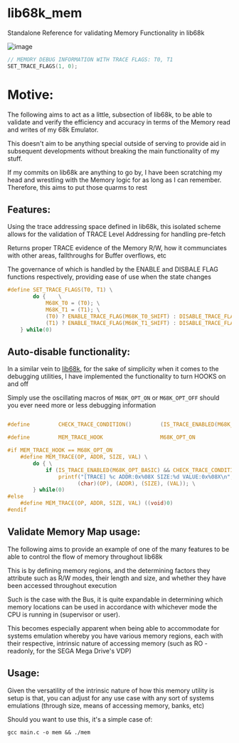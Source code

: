 # lib68k_mem
Standalone Reference for validating Memory Functionality in lib68k

![image](https://github.com/user-attachments/assets/aa269801-7986-40ec-a5dd-073f82391230)

```c
// MEMORY DEBUG INFORMATION WITH TRACE FLAGS: T0, T1
SET_TRACE_FLAGS(1, 0);
```

# Motive:

The following aims to act as a little, subsection of lib68k, to be able to validate and verify the efficiency and accuracy in terms of the Memory read and writes of my 68k Emulator.

This doesn't aim to be anything special outside of serving to provide aid in subsequent developments without breaking the main functionality of my stuff.

If my commits on lib68k are anything to go by, I have been scratching my head and wrestling with the Memory logic for as long as I can remember.
Therefore, this aims to put those quarms to rest


## Features:

Using the trace addressing space defined in lib68k, this isolated scheme allows for the validation of TRACE Level Addressing for handling pre-fetch

Returns proper TRACE evidence of the Memory R/W, how it communciates with other areas, fallthroughs for Buffer overflows, etc

The governance of which is handled by the ENABLE and DISBALE FLAG functions respectively, providing ease of use when the state changes

```c
#define SET_TRACE_FLAGS(T0, T1) \
        do {    \
            M68K_T0 = (T0); \
            M68K_T1 = (T1); \
            (T0) ? ENABLE_TRACE_FLAG(M68K_T0_SHIFT) : DISABLE_TRACE_FLAG(M68K_T0_SHIFT); \
            (T1) ? ENABLE_TRACE_FLAG(M68K_T1_SHIFT) : DISABLE_TRACE_FLAG(M68K_T1_SHIFT); \
    } while(0)
```

## Auto-disable functionality:

In a similar vein to [lib68k](https://github.com/hazzaclark/lib68k), for the sake of simplicity when it comes to the debugging utilities, I have implemented the functionality to turn HOOKS on and off

Simply use the oscillating macros of ``M68K_OPT_ON`` or ``M68K_OPT_OFF`` should you ever need more or less debugging information

```C

#define         CHECK_TRACE_CONDITION()         (IS_TRACE_ENABLED(M68K_T0_SHIFT) || IS_TRACE_ENABLED(M68K_T1_SHIFT))

#define         MEM_TRACE_HOOK                  M68K_OPT_ON

#if MEM_TRACE_HOOK == M68K_OPT_ON
    #define MEM_TRACE(OP, ADDR, SIZE, VAL) \
        do { \
            if (IS_TRACE_ENABLED(M68K_OPT_BASIC) && CHECK_TRACE_CONDITION()) \
                printf("[TRACE] %c ADDR:0x%08X SIZE:%d VALUE:0x%08X\n", \
                      (char)(OP), (ADDR), (SIZE), (VAL)); \
        } while(0)
#else
    #define MEM_TRACE(OP, ADDR, SIZE, VAL) ((void)0)
#endif
```

## Validate Memory Map usage:

The following aims to provide an example of one of the many features to be able to control the flow of memory throughout lib68k

This is by defining memory regions, and the determining factors they attribute such as R/W modes, their length and size, and whether they have been accessed throughout execution

Such is the case with the Bus, it is quite expandable in determining which memory locations can be used in accordance with whichever mode the CPU is running in (supervisor or user).

This becomes especially apparent when being able to accommodate for systems emulation whereby you have various memory regions, each with their respective, intrinsic nature of accessing memory (such as RO - readonly, for the SEGA Mega Drive's VDP)

## Usage:

Given the versatility of the intrinsic nature of how this memory utility is setup is that, you can adjust for any use case with any sort of systems emulations (through size, means of accessing memory, banks, etc)

Should you want to use this, it's a simple case of:

```
gcc main.c -o mem && ./mem
```
